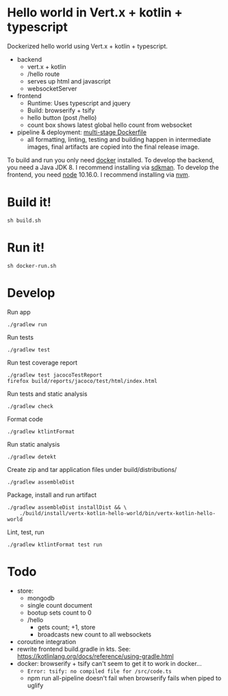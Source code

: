 Hello world in Vert.x + kotlin + typescript
===========================================

Dockerized hello world using Vert.x + kotlin + typescript.


- backend
    - vert.x + kotlin
    - /hello route
    - serves up html and javascript
    - websocketServer
- frontend
    - Runtime: Uses typescript and jquery
    - Build: browserify + tsify
    - hello button (post /hello)
    - count box shows latest global hello count from websocket
- pipeline & deployment:
  [multi-stage Dockerfile](https://docs.docker.com/develop/develop-images/multistage-build/)
    - all formatting, linting, testing and building happen in intermediate
      images, final artifacts are copied into the final release image.

To build and run you only need [docker](https://www.docker.com/) installed.
To develop the backend, you need a Java JDK 8.
I recommend installing via [sdkman](https://sdkman.io/).
To develop the frontend, you need [node](https://nodejs.org/) 10.16.0.
I recommend installing via [nvm](https://github.com/nvm-sh/nvm).


Build it!
=========

    sh build.sh


Run it!
=======

    sh docker-run.sh


Develop
=====================

Run app

    ./gradlew run

Run tests

    ./gradlew test

Run test coverage report

    ./gradlew test jacocoTestReport
    firefox build/reports/jacoco/test/html/index.html

Run tests and static analysis

    ./gradlew check

Format code

    ./gradlew ktlintFormat

Run static analysis

    ./gradlew detekt

Create zip and tar application files under build/distributions/

    ./gradlew assembleDist

Package, install and run artifact

    ./gradlew assembleDist installDist && \
        ./build/install/vertx-kotlin-hello-world/bin/vertx-kotlin-hello-world

Lint, test, run

    ./gradlew ktlintFormat test run


Todo
====

- store:
    - mongodb
    - single count document
    - bootup sets count to 0
    - /hello
        - gets count; +1, store
        - broadcasts new count to all websockets
- coroutine integration
- rewrite frontend build.gradle in kts.
  See: <https://kotlinlang.org/docs/reference/using-gradle.html>
- docker: browserify + tsify can't seem to get it to work in docker...
    - `Error: tsify: no compiled file for /src/code.ts`
    - npm run all-pipeline doesn't fail when browserify fails when piped to uglify
